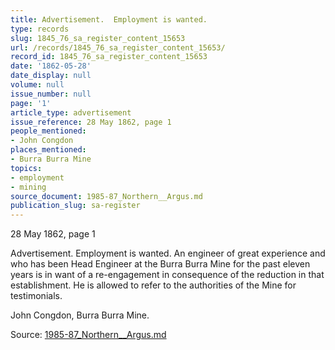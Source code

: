 ```yaml
---
title: Advertisement.  Employment is wanted.
type: records
slug: 1845_76_sa_register_content_15653
url: /records/1845_76_sa_register_content_15653/
record_id: 1845_76_sa_register_content_15653
date: '1862-05-28'
date_display: null
volume: null
issue_number: null
page: '1'
article_type: advertisement
issue_reference: 28 May 1862, page 1
people_mentioned:
- John Congdon
places_mentioned:
- Burra Burra Mine
topics:
- employment
- mining
source_document: 1985-87_Northern__Argus.md
publication_slug: sa-register
---
```


28 May 1862, page 1

Advertisement.  Employment is wanted.  An engineer of great experience and who has been Head Engineer at the Burra Burra Mine for the past eleven years is in want of a re-engagement in consequence of the reduction in that establishment.  He is allowed to refer to the authorities of the Mine for testimonials.

John Congdon, Burra Burra Mine.

Source: [1985-87_Northern__Argus.md](/downloads/markdown/1985-87_Northern__Argus.md)
